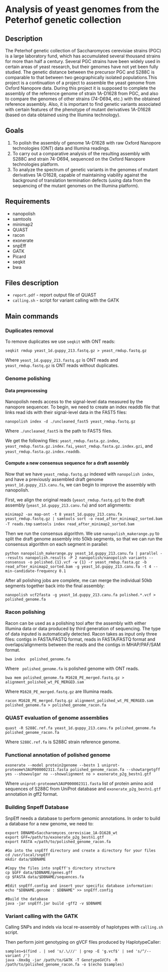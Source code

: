 # Analysis of yeast genomes from the Peterhof genetic collection
## Description
The Peterhof genetic collection of Saccharomyces cerevisiae strains (PGC) is a large laboratory fund, which has accumulated several thousand strains for more than half a century. Several PGC strains have been widely used in certain areas of yeast research, but their genomes have not yet been fully studied. The genetic distance between the precursor PGC and S288C is comparable to that between two geographically isolated populations.This project is a continuation of a project to assemble the yeast genome from Oxford Nanopore data. During this project it is supposed to complete the assembly of the reference genome of strain 1A-D1628 from PGC, and also to compare the genomes of other strains (74-D694, etc.) with the obtained reference assembly. Also, it is important to find genetic variants associated with certain features of the phenotype of mutant derivatives 1A-D1628 (based on data obtained using the Illumina technology).

## Goals
1. To polish the assembly of genome 1A-D1628 with raw Oxford Nanopore technologies (ONT) data and Illumina readings.
2. To carry out a comparative analysis of the resulting assembly with S288C and strain 74-D694, sequenced on the Oxford Nanopore technologies platform.
3. To analyze the spectrum of genetic variants in the genomes of mutant derivatives 1A-D1628, capable of maintaining viability against the background of translation termination defects (using data from the sequencing of the mutant genomes on the Illumina platform).

## Requirements

* nanopolish
* samtools
* minimap2
* QUAST
* racon
* exonerate
* snpEff
* GATK
* Picard
* seqkit
* bwa

## Files description

* ```report.pdf```  - report output file of QUAST
* ```calling.sh``` - script for variant calling with the GATK

## Main commands
### Duplicates removal

To remove duplicates we use ``seqkit`` with ONT reads:

```seqkit rmdup yeast_1d.guppy_213.fastq.gz > yeast_rmdup.fastq.gz```

Where ```yeast_1d.guppy_213.fastq.gz``` is ONT reads and ```yeast_rmdup.fastq.gz``` is ONT reads without duplicates.

### Genome polishing
#### Data preprocessing

Nanopolish needs access to the signal-level data measured by the nanopore sequencer. To begin, we need to create an index readdb file that links read ids with their signal-level data in the FAST5 files:

```nanopolish index -d ./uncleaned_fast5 yeast_rmdup.fastq.gz```

Where ```./uncleaned_fast5``` is the path to FAST5 files.

We get the following files: ```yeast_rmdup.fasta.gz.index```, ```yeast_rmdup.fasta.gz.index.fai```, ```yeast_rmdup.fasta.gz.index.gzi```, and ```yeast_rmdup.fasta.gz.index.readdb```.

#### Compute a new consensus sequence for a draft assembly

Now that we have ```yeast_rmdup.fastq.gz``` indexed with ```nanopolish index```, and have a previously assembled draft genome ```yeast_1d.guppy_213.canu.fa```, we can begin to improve the assembly with nanopolish.

First, we align the original reads (```yeast_rmdup.fastq.gz```) to the draft assembly (```yeast_1d.guppy_213.canu.fa```) and sort alignments:

```minimap2 -ax map-ont -t 8 yeast_1d.guppy_213.canu.fa yeast_rmdup.fastq.gz | samtools sort -o read_after_minimap2_sorted.bam -T reads.tmp``` 
```samtools index read_after_minimap2_sorted.bam```

Then we run the consensus algorithm. We use ```nanopolish_makerange.py``` to split the draft genome assembly into 50kb segments, so that we can run the consensus algorithm on each segment in parallel:

```python nanopolish_makerange.py yeast_1d.guppy_213.canu.fa | parallel --results nanopolish.results -P 2 nanopolish/nanopolish variants --consensus -o polished.{1}.vcf -w {1} -r yeast_rmdup.fasta.gz -b read_after_minimap2_sorted.bam -g yeast_1d.guppy_213.canu.fa -t 4 --min-candidate-frequency 0.1 ```

After all polishing jobs are complete, me can merge the individual 50kb segments together back into the final assembly:

```nanopolish vcf2fasta -g yeast_1d.guppy_213.canu.fa polished.*.vcf > polished_genome.fa```

### Racon polishing

Racon can be used as a polishing tool after the assembly with either Illumina data or data produced by third generation of sequencing. The type of data inputed is automatically detected. Racon takes as input only three files: contigs in FASTA/FASTQ format, reads in FASTA/FASTQ format and overlaps/alignments between the reads and the contigs in MHAP/PAF/SAM format. 

```bwa index  polished_genome.fa```

Where ``` polished_genome.fa``` is polished genome with ONT reads.

```bwa mem polished_genome.fa M1628_PE_merged.fastq.gz > alignment_polished_wt_PE_MERGED.sam```

Where ```M1628_PE_merged.fastq.gz``` are Illumina reads.

```racon M1628_PE_merged.fastq.gz alignment_polished_wt_PE_MERGED.sam polished_genome.fa > polished_genome_racon.fa```

### QUAST evaluation of genome assemblies

```quast -R S288C.ref.fa yeast_1d.guppy_213.canu.fa polished_genome.fa polished_genome_racon.fa```

Where ```S288C.ref.fa``` is S288C strain reference genome.

### Functional annotation of polished genome

```exonerate --model protein2genome --bestn 1 uniprot-proteome%3AUP000002311.fasta polished_genome_racon.fa --showtargetgff yes --showvulgar no --showalignment no > exonerate_p2g_bestn1.gtf```

Where ```uniprot-proteome%3AUP000002311.fasta``` list of protein amino acid sequences of S288C from UniProt database and ```exonerate_p2g_bestn1.gtf``` annotation in gff2 format.

### Building Snpeff Database

SnpEff needs a database to perform genomic annotations. In order to build a database for a new genome, we need to: 

```
export DBNAME=Saccharomyces_cerevisiae_1A-D1628_wt
export GFF=/path/to/exonerate_p2g_bestn1.gtf
export FASTA =/path/to/polished_genome_racon.fa

#Go into the snpEff directory and create a directory for your files
cd /usr/local/snpEff
mkdir data/$DBNAME

#Copy the files into snpEff's directory structure
cp $GFF data/$DBNAME/genes.gff
cp $FASTA data/$DBNAME/sequences.fa
 
#Edit snpEff.config and insert your specific database information:
echo "$DBNAME.genome : $DBNAME" >> snpEff.config

#Build the database
java -jar snpEff.jar build -gff2 -v $DBNAME
```
 
 ### Variant calling with the GATK
 
 Calling SNPs and indels via local re-assembly of haplotypes with ```calling.sh``` script.
 
 Then perform joint genotyping on gVCF files produced by HaplotypeCaller:
 
 ```
samples=$(find . | sed 's/.\///' | grep -E 'g.vcf$' | sed 's/^/--variant /')
java -Xmx8g -jar /path/to/GATK -T GenotypeGVCFs -R /path/to/polished_genome_racon.fa -o $(echo $samples)
```
 
 


